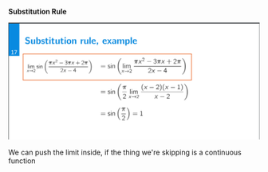 **Substitution Rule**

![Exported image](../../../attachments/Exported%20image%2020241209225446-0.png)

We can push the limit inside, if the thing we're skipping is a continuous function